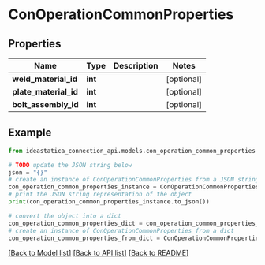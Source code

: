 # ConOperationCommonProperties


## Properties

Name | Type | Description | Notes
------------ | ------------- | ------------- | -------------
**weld_material_id** | **int** |  | [optional] 
**plate_material_id** | **int** |  | [optional] 
**bolt_assembly_id** | **int** |  | [optional] 

## Example

```python
from ideastatica_connection_api.models.con_operation_common_properties import ConOperationCommonProperties

# TODO update the JSON string below
json = "{}"
# create an instance of ConOperationCommonProperties from a JSON string
con_operation_common_properties_instance = ConOperationCommonProperties.from_json(json)
# print the JSON string representation of the object
print(con_operation_common_properties_instance.to_json())

# convert the object into a dict
con_operation_common_properties_dict = con_operation_common_properties_instance.to_dict()
# create an instance of ConOperationCommonProperties from a dict
con_operation_common_properties_from_dict = ConOperationCommonProperties.from_dict(con_operation_common_properties_dict)
```
[[Back to Model list]](../README.md#documentation-for-models) [[Back to API list]](../README.md#documentation-for-api-endpoints) [[Back to README]](../README.md)


